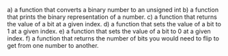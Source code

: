 a) a function that converts a binary number to an unsigned int
b) a function that prints the binary representation of a number.
c) a function that returns the value of a bit at a given index.
d) a function that sets the value of a bit to 1 at a given index.
e)  a function that sets the value of a bit to 0 at a given index.
f) a function that returns the number of bits you would need to flip to get from one number to another.
